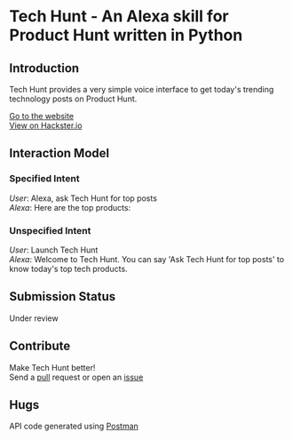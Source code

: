 # Tech Hunt - An Alexa skill for Product Hunt written in Python

## Introduction

Tech Hunt provides a very simple voice interface to get today's trending 
technology posts on Product Hunt.

[Go to the website](apollonian.me/techhunt)  
[View on Hackster.io](www.hackster.io/)

## Interaction Model

### Specified Intent
_User_: Alexa, ask Tech Hunt for top posts  
_Alexa_: Here are the top products:  
  
### Unspecified Intent

_User_: Launch Tech Hunt  
_Alexa_: Welcome to Tech Hunt. You can say 'Ask Tech Hunt for top posts' 
to know today's top tech products.

## Submission Status

Under review

## Contribute

Make Tech Hunt better!  
Send a [pull](https://github.com/apollonian11/techhunt/compare) request or open an [issue](https://github.com/apollonian/techhunt/issues/new)

## Hugs

API code generated using [Postman](https://www.getpostman.com/) 